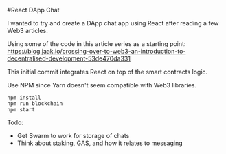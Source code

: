 #React DApp Chat

I wanted to try and create a DApp chat app using React after reading a few Web3 articles.

Using some of the code in this article series as a starting point: https://blog.jaak.io/crossing-over-to-web3-an-introduction-to-decentralised-development-53de470da331

This initial commit integrates React on top of the smart contracts logic.

Use NPM since Yarn doesn't seem compatible with Web3 libraries.
```
npm install
npm run blockchain
npm start
```

Todo:
- Get Swarm to work for storage of chats
- Think about staking, GAS, and how it relates to messaging
